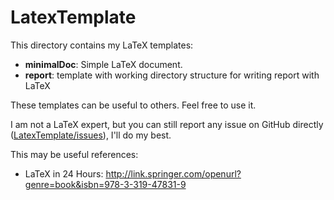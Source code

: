 # LatexTemplate

This directory contains my LaTeX templates:

- **minimalDoc**: Simple LaTeX document.
- **report**: template with working directory structure for writing report with LaTeX

These templates can be useful to others. Feel free to use it.

I am not a LaTeX expert, but you can still report any issue on GitHub directly ([LatexTemplate/issues](https://github.com/juliendiot42/LatexTemplate/issues)), I'll do my best.

This may be useful references:

- LaTeX in 24 Hours: http://link.springer.com/openurl?genre=book&isbn=978-3-319-47831-9
